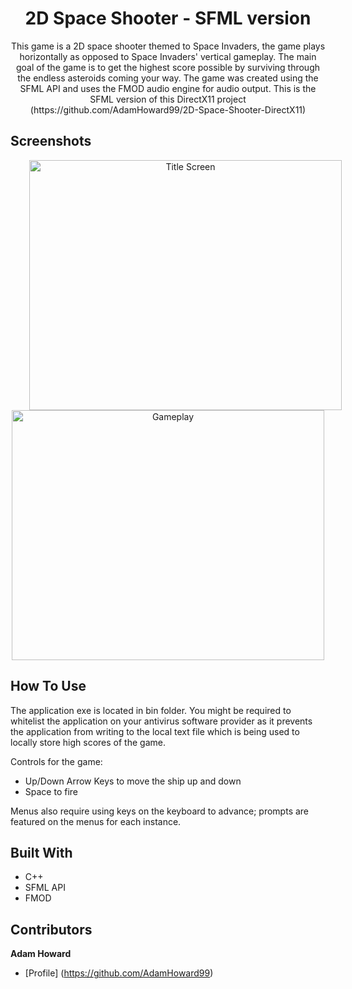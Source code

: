 <h1 align="center">2D Space Shooter - SFML version</h1>
<p align="center">This game is a 2D space shooter themed to Space Invaders, the game plays horizontally as opposed to Space Invaders' vertical gameplay. The main goal of the game is to get the highest score possible by surviving through the endless asteroids coming your way. The game was created using the SFML API and uses the FMOD audio engine for audio output. This is the SFML version of this DirectX11 project (https://github.com/AdamHoward99/2D-Space-Shooter-DirectX11)</p>

## Screenshots
<p align="center">
  <img hspace = "30" alt ="Title Screen" src = "https://user-images.githubusercontent.com/74617187/124111240-fa8a1100-da60-11eb-9cd0-b14a8954c603.png" height="400" width= "500"/>
  <img alt ="Gameplay" src = "https://user-images.githubusercontent.com/74617187/124111330-1392c200-da61-11eb-9b4f-9ec733d5b661.png" height = "400" width = "500"/>
</p>
  
## How To Use
The application exe is located in bin folder. You might be required to whitelist the application on your antivirus software provider as it prevents the application from writing to the local text file which is being used to locally store high scores of the game.

Controls for the game:
- Up/Down Arrow Keys to move the ship up and down
- Space to fire

Menus also require using keys on the keyboard to advance; prompts are featured on the menus for each instance.

## Built With
- C++
- SFML API
- FMOD

## Contributors

**Adam Howard**
- [Profile] (https://github.com/AdamHoward99)
